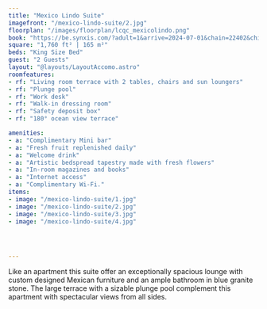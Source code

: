```yaml
---
title: "Mexico Lindo Suite"
imagefront: "/mexico-lindo-suite/2.jpg"
floorplan: "/images/floorplan/lcqc_mexicolindo.png"
book: "https://be.synxis.com/?adult=1&arrive=2024-07-01&chain=22402&child=0&currency=USD&depart=2024-07-02&hotel=78821&level=hotel&locale=en-US&room=SMS&rooms=1&src=24C"
square: "1,760 ft² | 165 m²"
beds: "King Size Bed"
guest: "2 Guests"
layout: "@layouts/LayoutAccomo.astro"
roomfeatures:
- rf: "Living room terrace with 2 tables, chairs and sun loungers"
- rf: "Plunge pool"
- rf: "Work desk"
- rf: "Walk-in dressing room"
- rf: "Safety deposit box"
- rf: "180° ocean view terrace"

amenities:
- a: "Complimentary Mini bar"
- a: "Fresh fruit replenished daily"
- a: "Welcome drink"
- a: "Artistic bedspread tapestry made with fresh flowers"
- a: "In-room magazines and books"
- a: "Internet access"
- a: "Complimentary Wi-Fi."
items:
- image: "/mexico-lindo-suite/1.jpg"
- image: "/mexico-lindo-suite/2.jpg"
- image: "/mexico-lindo-suite/3.jpg"
- image: "/mexico-lindo-suite/4.jpg"




---
```

Like an apartment this suite offer an exceptionally spacious lounge with custom designed Mexican furniture and an ample bathroom in blue granite stone. The large terrace with a sizable plunge pool complement this apartment with spectacular views from all sides.



